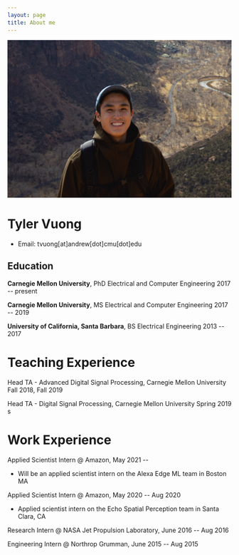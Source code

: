 ```yaml
---
layout: page
title: About me
---
```


![Me](/assets/img/utah_me.JPG)
<!-- The (first) h1 will be used as the <title> of the HTML page -->
# Tyler Vuong

<!-- The unordered list immediately after the h1 will be formatted on a single
line. It is intended to be used for contact details -->
- Email: tvuong[at]andrew[dot]cmu[dot]edu

## Education

  <span>**Carnegie Mellon University**, PhD Electrical and Computer Engineering</span> 
 <span>2017 -- present</span>

  <span>**Carnegie Mellon University**, MS Electrical and Computer Engineering</span>
 <span>2017 -- 2019</span>

  <span>**University of California, Santa Barbara**, BS Electrical Engineering</span>
 <span>2013 -- 2017</span>

# Teaching Experience

<!-- You have to wrap the "left" and "right" half of these headings in spans by
hand -->
 <span>Head TA - Advanced Digital Signal Processing, Carnegie Mellon University</span> <span>Fall 2018, Fall 2019 </span>
 
 <span>Head TA - Digital Signal Processing, Carnegie Mellon University</span> <span>Spring 2019 </span>
s
# Work Experience

<!-- You have to wrap the "left" and "right" half of these headings in spans by
hand -->
<span>Applied Scientist Intern @ Amazon, </span> <span>May 2021 -- </span>

- Will be an applied scientist intern on the Alexa Edge ML team in Boston MA

 <span>Applied Scientist Intern @ Amazon, </span> <span>May 2020 -- Aug 2020</span>
- Applied scientist intern on the Echo Spatial Perception team in Santa Clara, CA

<span>Research Intern @ NASA Jet Propulsion Laboratory, </span> <span>June 2016 -- Aug 2016</span>

<span>Engineering Intern @ Northrop Grumman, </span> <span>June 2015 -- Aug 2015</span>

